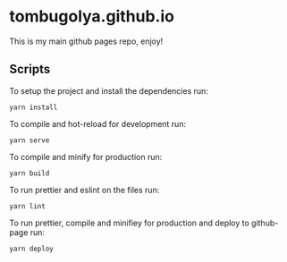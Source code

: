 # tombugolya.github.io
This is my main github pages repo, enjoy!

## Scripts
To setup the project and install the dependencies run:
```
yarn install
```

To compile and hot-reload for development run:
```
yarn serve
```

To compile and minify for production run:
```
yarn build
```

To run prettier and eslint on the files run:
```
yarn lint
```
To run prettier, compile and minifiey for production and deploy to github-page run:
```
yarn deploy
```

